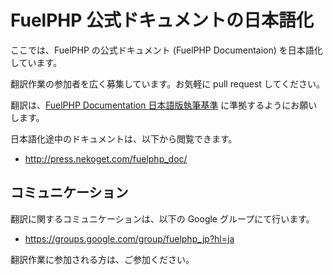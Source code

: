 # FuelPHP 公式ドキュメントの日本語化

ここでは、FuelPHP の公式ドキュメント (FuelPHP Documentaion) を日本語化しています。

翻訳作業の参加者を広く募集しています。お気軽に pull request してください。

翻訳は、[FuelPHP Documentation 日本語版執筆基準](https://github.com/NEKOGET/FuelPHP_docs_jp/wiki/FuelPHP-Documentation-%E6%97%A5%E6%9C%AC%E8%AA%9E%E7%89%88%E5%9F%B7%E7%AD%86%E5%9F%BA%E6%BA%96) に準拠するようにお願いします。

日本語化途中のドキュメントは、以下から閲覧できます。

- http://press.nekoget.com/fuelphp_doc/

## コミュニケーション

翻訳に関するコミュニケーションは、以下の Google グループにて行います。

- https://groups.google.com/group/fuelphp_jp?hl=ja

翻訳作業に参加される方は、ご参加ください。

